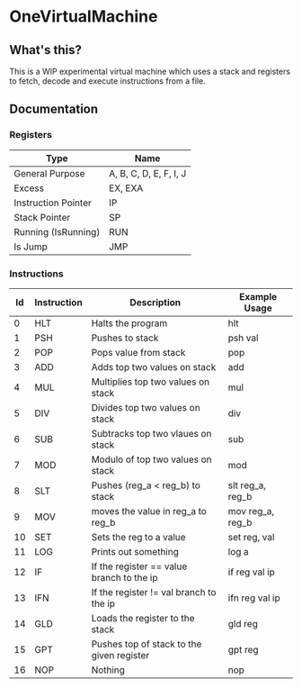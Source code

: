 # OneVirtualMachine
## What's this?
This is a WIP experimental virtual machine which uses a stack and registers to fetch, decode and execute instructions from a file.<br>

## Documentation
### Registers
| Type                | Name                   |
|---------------------|------------------------|
| General Purpose     | A, B, C, D, E, F, I, J |
| Excess              | EX, EXA                |
| Instruction Pointer | IP                     |
| Stack Pointer       | SP                     |
| Running (IsRunning) | RUN                    |
| Is Jump             | JMP                    |

### Instructions
| Id | Instruction | Description                               | Example Usage    |
|----|-------------|-------------------------------------------|------------------|
|0   | HLT         | Halts the program                         | hlt              |
|1   | PSH         | Pushes <value> to stack                   | psh val          |
|2   | POP         | Pops value from stack                     | pop              |
|3   | ADD         | Adds top two values on stack              | add              |
|4   | MUL         | Multiplies top two values on stack        | mul              |
|5   | DIV         | Divides top two values on stack           | div              |
|6   | SUB         | Subtracks top two vlaues on stack         | sub              |
|7   | MOD         | Modulo of top two values on stack         | mod              |       
|8   | SLT         | Pushes (reg_a < reg_b) to stack           | slt reg_a, reg_b |
|9   | MOV         | moves the value in reg_a to reg_b         | mov reg_a, reg_b |
|10  | SET         | Sets the reg to a value                   | set reg, val     |
|11  | LOG         | Prints out something                      | log a            |
|12  | IF          | If the register == value branch to the ip | if reg val ip    |
|13  | IFN         | If the register != val branch to the ip   | ifn reg val ip   |
|14  | GLD         | Loads the register to the stack           | gld reg          |
|15  | GPT         | Pushes top of stack to the given register | gpt reg          |
|16  | NOP         | Nothing                                   | nop              |
